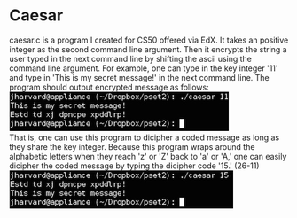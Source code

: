 Caesar
======

caesar.c is a program I created for CS50 offered via EdX. It takes an positive integer as the second command line argument. Then it encrypts the string a user typed in the next command line by shifting the ascii using the command line argument. For example, one can type in the key integer '11' and type in 'This is my secret message!' in the next command line. The program should output encrypted message as follows:  
![encrypted1](screenshots/caesar1.jpg)  
That is, one can use this program to dicipher a coded message as long as they share the key integer. Because this program wraps around the alphabetic letters when they reach 'z' or 'Z' back to 'a' or 'A,' one can easily dicipher the coded message by typing the dicipher code '15.' (26-11)  
![encrypted2](screenshots/caesar2.jpg)  

